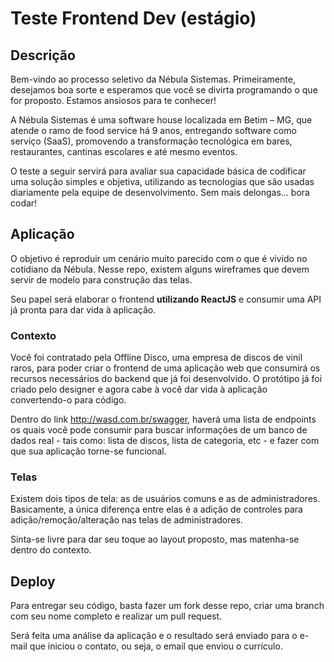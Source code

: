 # Teste Frontend Dev (estágio)

## Descrição
Bem-vindo ao processo seletivo da Nébula Sistemas. Primeiramente, desejamos boa sorte e esperamos que você se divirta programando o que for proposto. Estamos ansiosos para te conhecer!

A Nébula Sistemas é uma software house localizada em Betim – MG, que atende o ramo de food service há 9 anos, entregando software como serviço (SaaS), promovendo a transformação tecnológica em bares, restaurantes, cantinas escolares e até mesmo eventos.

O teste a seguir servirá para avaliar sua capacidade básica de codificar uma solução simples e objetiva, utilizando as tecnologias que são usadas diariamente pela equipe de desenvolvimento. Sem mais delongas... bora codar!

## Aplicação
O objetivo é reproduir um cenário muito parecido com o que é vivido no cotidiano da Nébula. Nesse repo, existem alguns wireframes que devem servir de modelo para construção das telas.

Seu papel será elaborar o frontend **utilizando ReactJS** e consumir uma API já pronta para dar vida à aplicação.

### Contexto
Você foi contratado pela Offline Disco, uma empresa de discos de vinil raros, para poder criar o frontend de uma aplicação web que consumirá os recursos necessários do backend que já foi desenvolvido. O protótipo já foi criado pelo designer e agora cabe à você dar vida à aplicação convertendo-o para código.

Dentro do link http://wasd.com.br/swagger, haverá uma lista de endpoints os quais você pode consumir para buscar informações de um banco de dados real - tais como: lista de discos, lista de categoria, etc - e fazer com que sua aplicação torne-se funcional.

### Telas
Existem dois tipos de tela: as de usuários comuns e as de administradores. Basicamente, a única diferença entre elas é a adição de controles para adição/remoção/alteração nas telas de administradores.

Sinta-se livre para dar seu toque ao layout proposto, mas matenha-se dentro do contexto. 

## Deploy

Para entregar seu código, basta fazer um fork desse repo, criar uma branch com seu nome completo e realizar um pull request. 

Será feita uma análise da aplicação e o resultado será enviado para o e-mail que iniciou o contato, ou seja, o email que enviou o currículo.
